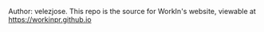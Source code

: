 Author: velezjose. This repo is the source for WorkIn's website, viewable at https://workinpr.github.io 
